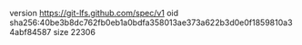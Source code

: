 version https://git-lfs.github.com/spec/v1
oid sha256:40be3b8dc762fb0eb1a0bdfa358013ae373a622b3d0e0f1859810a34abf84587
size 22306
